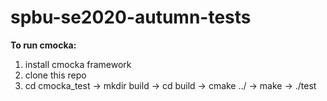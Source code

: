 # spbu-se2020-autumn-tests

**To run cmocka:**
  1. install cmocka framework
  2. clone this repo
  3. cd cmocka_test -> mkdir build -> cd build -> cmake ../ -> make -> ./test
